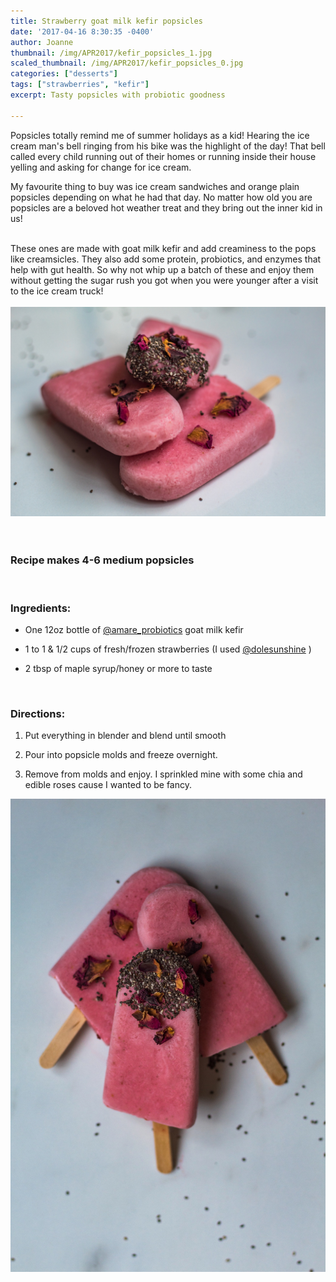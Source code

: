 ```yaml
---
title: Strawberry goat milk kefir popsicles
date: '2017-04-16 8:30:35 -0400'
author: Joanne
thumbnail: /img/APR2017/kefir_popsicles_1.jpg
scaled_thumbnail: /img/APR2017/kefir_popsicles_0.jpg
categories: ["desserts"]
tags: ["strawberries", "kefir"]
excerpt: Tasty popsicles with probiotic goodness

---
```


Popsicles totally remind me of summer holidays as a kid! Hearing the ice cream man's  bell ringing from his bike was the highlight of the day! That bell called every child running out of their homes or running inside their house yelling and asking for change for ice cream.
<br>

My favourite thing to buy was ice cream sandwiches and orange plain popsicles depending on what he had that day. No matter how old you are popsicles are a beloved hot weather treat and they bring out the inner kid in us!
<br>
<br>

These ones are made with goat milk kefir and add creaminess to the pops like creamsicles. They also add some protein, probiotics, and enzymes that help with gut health.  So why not whip up a batch of these and enjoy them without getting the sugar rush you got when you were younger after a visit to the ice cream truck!
<br>
<br>
![Kefir popsicles](/img/APR2017/kefir_popsicles_2.jpg)  
<br>
<br>

### Recipe makes 4-6 medium popsicles
<br>

### Ingredients:

* One 12oz bottle of [@amare_probiotics](https://www.instagram.com/amare_probiotics) goat milk kefir

* 1 to 1 & 1/2 cups of fresh/frozen strawberries (I used [@dolesunshine](https://www.instagram.com/dolesunshine/) )

* 2 tbsp of maple syrup/honey or more to taste
<br>

### Directions:

1. Put everything in blender and blend until smooth

1. Pour into popsicle molds and freeze overnight.  

1. Remove from molds and enjoy. I sprinkled mine with some chia and edible roses cause I wanted to be fancy.  

![Kefir popsicles](/img/APR2017/kefir_popsicles_3.jpg)
